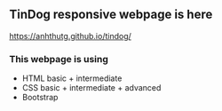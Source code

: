## TinDog responsive webpage is here
https://anhthutg.github.io/tindog/

### This webpage is using
- HTML basic + intermediate
- CSS basic + intermediate + advanced
- Bootstrap
